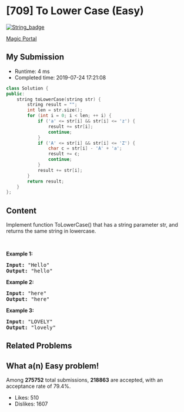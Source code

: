 # [709] To Lower Case (Easy)

[![String_badge](https://img.shields.io/badge/topic-String-green.svg)](https://leetcode.com/problems/to-lower-case/) 

[Magic Portal](https://leetcode.com/problems/to-lower-case/)

## My Submission

- Runtime: 4 ms
- Completed time: 2019-07-24 17:21:08

```cpp
class Solution {
public:
    string toLowerCase(string str) {
        string result = "";
        int len = str.size();
        for (int i = 0; i < len; ++ i) {
            if ('a' <= str[i] && str[i] <= 'z') {
                result += str[i];
                continue;
            }
            if ('A' <= str[i] && str[i] <= 'Z') {
                char c = str[i] - 'A' + 'a';
                result += c;
                continue;
            }
            result += str[i];
        }
        return result;
    }
};
```

## Content
<p>Implement function ToLowerCase() that has a string parameter str, and returns the same string in lowercase.</p>

<p>&nbsp;</p>

<div>
<p><strong>Example 1:</strong></p>

<pre>
<strong>Input: </strong><span id="example-input-1-1">&quot;Hello&quot;</span>
<strong>Output: </strong><span id="example-output-1">&quot;hello&quot;</span>
</pre>

<div>
<p><strong>Example 2:</strong></p>

<pre>
<strong>Input: </strong><span id="example-input-2-1">&quot;here&quot;</span>
<strong>Output: </strong><span id="example-output-2">&quot;here&quot;</span>
</pre>

<div>
<p><strong>Example 3:</strong></p>

<pre>
<strong>Input: </strong><span id="example-input-3-1">&quot;LOVELY&quot;</span>
<strong>Output: </strong><span id="example-output-3">&quot;lovely&quot;</span>
</pre>
</div>
</div>
</div>

## Related Problems


## What a(n) Easy problem!
Among **275752** total submissions, **218863** are accepted, with an acceptance rate of 79.4%. <br>

- Likes: 510
- Dislikes: 1607

